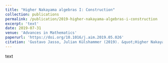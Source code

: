 ```yaml
---
title: "Higher Nakayama algebras I: Construction"
collection: publications
permalink: /publication/2019-higher-nakayama-algebras-i-construction
excerpt: 'text'
date: 2019-07-31
venue: 'Advances in Mathematics'
paperurl: 'https://doi.org/10.1016/j.aim.2019.05.026'
citation: 'Gustavo Jasso, Julian Külshammer (2019). &quot;Higher Nakayama algebras I: Construction.&quot; <i>Advances in Mathematics</i>. 351.'
---
```

text
